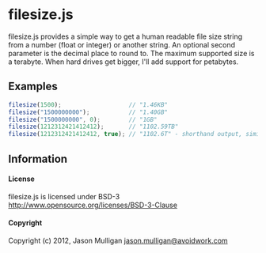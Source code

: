 # filesize.js
filesize.js provides a simple way to get a human readable file size string from a number (float or integer) or another string. An optional second parameter is the decimal place to round to. The maximum supported size is a terabyte. When hard drives get bigger, I'll add support for petabytes.

## Examples
``` js
filesize(1500);                   // "1.46KB"
filesize("1500000000");           // "1.40GB"
filesize("1500000000", 0);        // "1GB"
filesize(1212312421412412);       // "1102.59TB"
filesize(1212312421412412, true); // "1102.6T" - shorthand output, similar to *nix "ls -lh"
```

## Information
#### License
filesize.js is licensed under BSD-3 http://www.opensource.org/licenses/BSD-3-Clause

#### Copyright
Copyright (c) 2012, Jason Mulligan <jason.mulligan@avoidwork.com>